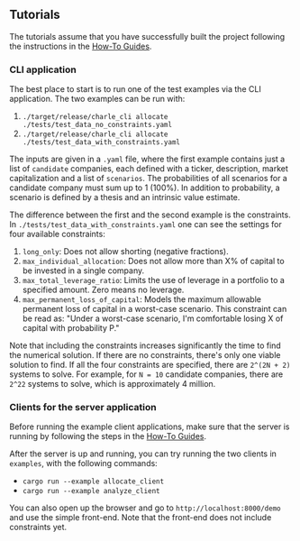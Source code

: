 ## Tutorials

The tutorials assume that you have successfully built the project following the instructions in the
[How-To Guides](/HOW-TO.md#clone-and-build-the-project).

### CLI application

The best place to start is to run one of the test examples via the CLI application. The two examples can be run with:
1. `./target/release/charle_cli allocate ./tests/test_data_no_constraints.yaml`
2. `./target/release/charle_cli allocate ./tests/test_data_with_constraints.yaml`

The inputs are given in a `.yaml` file, where the first example contains just a list of `candidate` companies, each
defined with a ticker, description, market capitalization and a list of `scenarios`. The probabilities of all scenarios
for a candidate company must sum up to 1 (100%). In addition to probability, a scenario is defined by a thesis and an
intrinsic value estimate.

The difference between the first and the second example is the constraints. In `./tests/test_data_with_constraints.yaml`
one can see the settings for four available constraints:
1. `long_only`: Does not allow shorting (negative fractions).
2. `max_individual_allocation`: Does not allow more than X% of capital to be invested in a single company.
3. `max_total_leverage_ratio`: Limits the use of leverage in a portfolio to a specified amount. Zero means no 
                               leverage.
4. `max_permanent_loss_of_capital`: Models the maximum allowable permanent loss of capital in a worst-case scenario.
                                    This constraint can be read as: "Under a worst-case scenario, I'm comfortable
                                    losing X of capital with probability P."

Note that including the constraints increases significantly the time to find the numerical solution. If there are no
constraints, there's only one viable solution to find. If all the four constraints are specified, there are
`2^(2N + 2)` systems to solve. For example, for `N = 10` candidate companies, there are `2^22` systems to solve, which
is approximately 4 million. 

### Clients for the server application

Before running the example client applications, make sure that the server is running by following the steps in the
[How-To Guides](/HOW-TO.md#server-application).

After the server is up and running, you can try running the two clients in `examples`, with the following commands:
- `cargo run --example allocate_client`
- `cargo run --example analyze_client`

You can also open up the browser and go to `http://localhost:8000/demo` and use the simple front-end. Note that the
front-end does not include constraints yet.

